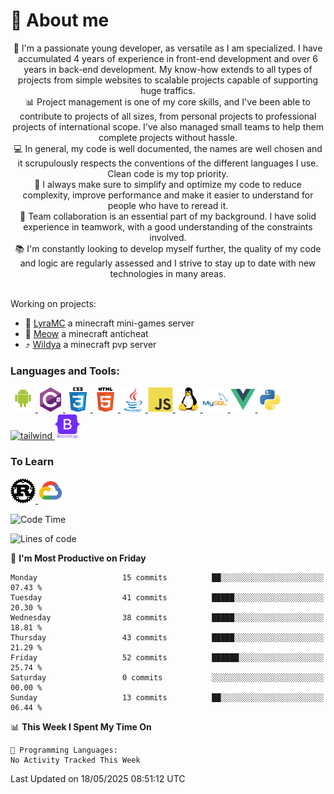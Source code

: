 <h1 align="left">🔭 About me</h1>
<div style="text-align: center;">
  <span>
💼 I'm a passionate young developer, as versatile as I am specialized. I have accumulated 4 years of experience in front-end development and over 6 years in back-end development. My know-how extends to all types of projects from simple websites to scalable projects capable of supporting huge traffics.
</span><br>
<span>
📊 Project management is one of my core skills, and I've been able to contribute to projects of all sizes, from personal projects to professional projects of international scope. I've also managed small teams to help them complete projects without hassle.
</span><br>
<span>
💻 In general, my code is well documented, the names are well chosen and it scrupulously respects the conventions of the different languages I use. Clean code is my top priority.
</span><br>
<span>
🚀 I always make sure to simplify and optimize my code to reduce complexity, improve performance and make it easier to understand for people who have to reread it.
</span><br>
<span>
🤝 Team collaboration is an essential part of my background. I have solid experience in teamwork, with a good understanding of the constraints involved.
</span><br>
<span>
📚 I'm constantly looking to develop myself further, the quality of my code and logic are regularly assessed and I strive to stay up to date with new technologies in many areas.
</span>
</div>
<br>

Working on projects:
- 🔭  [LyraMC](https://github.com/LyraMC) a minecraft mini-games server  
- 🐯  [Meow](https://discord.gg/3bA5Pg6J2W) a minecraft anticheat
- ⤴️  [Wildya](https://github.com/Wildya) a minecraft pvp server


<h3 align="left">Languages and Tools:</h3>
<p align="left"> 
  <a href="https://developer.android.com" target="_blank"> <img src="https://raw.githubusercontent.com/devicons/devicon/master/icons/android/android-original-wordmark.svg" alt="android" width="40" height="40"/> </a> 
  <a href="https://www.w3schools.com/cs/" target="_blank"> <img src="https://raw.githubusercontent.com/devicons/devicon/master/icons/csharp/csharp-original.svg" alt="csharp" width="40" height="40"/> </a> 
  <a href="https://www.w3schools.com/css/" target="_blank"> <img src="https://raw.githubusercontent.com/devicons/devicon/master/icons/css3/css3-original-wordmark.svg" alt="css3" width="40" height="40"/> </a> 
  <a href="https://www.w3.org/html/" target="_blank"> <img src="https://raw.githubusercontent.com/devicons/devicon/master/icons/html5/html5-original-wordmark.svg" alt="html5" width="40" height="40"/> </a> 
  <a href="https://www.java.com" target="_blank"> <img src="https://raw.githubusercontent.com/devicons/devicon/master/icons/java/java-original.svg" alt="java" width="40" height="40"/> </a> 
  <a href="https://developer.mozilla.org/en-US/docs/Web/JavaScript" target="_blank"> <img src="https://raw.githubusercontent.com/devicons/devicon/master/icons/javascript/javascript-original.svg" alt="javascript" width="40" height="40"/> </a> 
  <a href="https://www.linux.org/" target="_blank"> <img src="https://raw.githubusercontent.com/devicons/devicon/master/icons/linux/linux-original.svg" alt="linux" width="40" height="40"/> </a> 
  <a href="https://www.mysql.com/" target="_blank"> <img src="https://raw.githubusercontent.com/devicons/devicon/master/icons/mysql/mysql-original-wordmark.svg" alt="mysql" width="40" height="40"/> </a> 
  <a href="https://vuejs.org" target="_blank"> <img src="https://github.com/devicons/devicon/blob/master/icons/vuejs/vuejs-original.svg" alt="vuejs" width="40" height="40"/> </a> 
  <a href="https://www.python.org" target="_blank"> <img src="https://raw.githubusercontent.com/devicons/devicon/master/icons/python/python-original.svg" alt="python" width="40" height="40"/> </a> 
  <a href="https://tailwindcss.com/" target="_blank"> <img src="https://www.vectorlogo.zone/logos/tailwindcss/tailwindcss-icon.svg" alt="tailwind" width="40" height="40"/> </a> 
  <a href="https://getbootstrap.com/" target="_blank">
<img src="https://raw.githubusercontent.com/devicons/devicon/master/icons/bootstrap/bootstrap-plain-wordmark.svg" alt="bootstrap" width="40" height="40"> </a>
</p>

<h3 align="left">To Learn</h3>

<p align="left">
  <a href="https://www.rust-lang.org" target="_blank"> <img src="https://github.com/devicons/devicon/blob/master/icons/rust/rust-plain.svg" alt="rust" width="40" height="40"/> </a> 
  <a href="https://cloud.google.com" target="_blank"> <img src="https://github.com/devicons/devicon/blob/master/icons/googlecloud/googlecloud-original.svg" alt="rust" width="40" height="40"/> </a> 
  
</p>

<!--START_SECTION:waka-->
![Code Time](http://img.shields.io/badge/Code%20Time-682%20hrs%2029%20mins-blue)

![Lines of code](https://img.shields.io/badge/From%20Hello%20World%20I%27ve%20Written-457.9%20thousand%20lines%20of%20code-blue)

📅 **I'm Most Productive on Friday** 

```text
Monday                   15 commits          ██░░░░░░░░░░░░░░░░░░░░░░░   07.43 % 
Tuesday                  41 commits          █████░░░░░░░░░░░░░░░░░░░░   20.30 % 
Wednesday                38 commits          █████░░░░░░░░░░░░░░░░░░░░   18.81 % 
Thursday                 43 commits          █████░░░░░░░░░░░░░░░░░░░░   21.29 % 
Friday                   52 commits          ██████░░░░░░░░░░░░░░░░░░░   25.74 % 
Saturday                 0 commits           ░░░░░░░░░░░░░░░░░░░░░░░░░   00.00 % 
Sunday                   13 commits          ██░░░░░░░░░░░░░░░░░░░░░░░   06.44 % 
```


📊 **This Week I Spent My Time On** 

```text
💬 Programming Languages: 
No Activity Tracked This Week
```


 Last Updated on 18/05/2025 08:51:12 UTC
<!--END_SECTION:waka-->

<!-- [![Les Stats Watatime de AndrobaL](https://github-readme-stats.vercel.app/api/wakatime?username=Androbal&layout=compact)]-->
